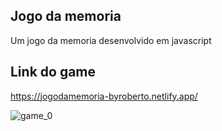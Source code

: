 
## Jogo da memoria

Um jogo da memoria desenvolvido em javascript

## Link do game
https://jogodamemoria-byroberto.netlify.app/

![game_0](https://github.com/jr-roberto/jogo-da-memoria/assets/91014834/fd1c3cf3-81ca-428f-8bac-a48eafdb8483)

